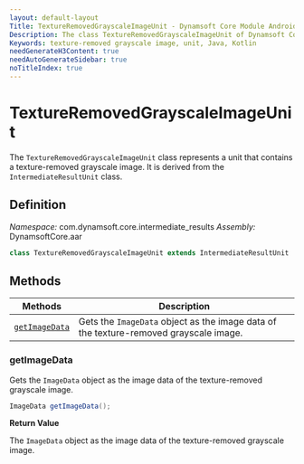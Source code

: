 ```yaml
---
layout: default-layout
Title: TextureRemovedGrayscaleImageUnit - Dynamsoft Core Module Android Edition API Reference
Description: The class TextureRemovedGrayscaleImageUnit of Dynamsoft Core Module represents a unit that contains a texture-removed grayscale image. It is derived from the IntermediateResultUnit class.
Keywords: texture-removed grayscale image, unit, Java, Kotlin
needGenerateH3Content: true
needAutoGenerateSidebar: true
noTitleIndex: true
---
```


# TextureRemovedGrayscaleImageUnit

The `TextureRemovedGrayscaleImageUnit` class represents a unit that contains a texture-removed grayscale image. It is derived from the `IntermediateResultUnit` class.

## Definition

*Namespace:* com.dynamsoft.core.intermediate_results
*Assembly:* DynamsoftCore.aar

```java
class TextureRemovedGrayscaleImageUnit extends IntermediateResultUnit
```

## Methods

| Methods | Description |
| ------- | ----------- |
| [`getImageData`](#getimagedata) | Gets the `ImageData` object as the image data of the texture-removed grayscale image. |

### getImageData

Gets the `ImageData` object as the image data of the texture-removed grayscale image.

```java
ImageData getImageData();
```

**Return Value**

The `ImageData` object as the image data of the texture-removed grayscale  image.
